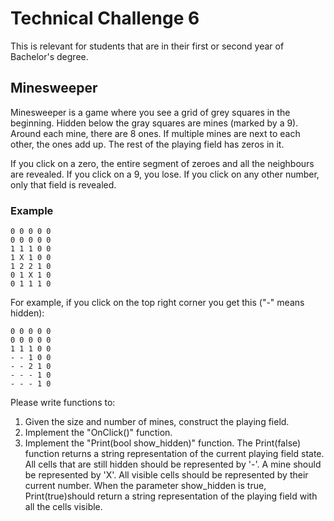 # Technical Challenge 6
This is relevant for students that are in their first or second year of Bachelor's degree.

## Minesweeper
Minesweeper is a game where you see a grid of grey squares in the beginning. Hidden below the gray squares are mines (marked by a 9). Around each mine, there are 8 ones. If multiple mines are next to each other, the ones add up. The rest of the playing field has zeros in it.

If you click on a zero, the entire segment of zeroes and all the neighbours are revealed. If you click on a 9, you lose. If you click on any other number, only that field is revealed.

### Example
```
0 0 0 0 0
0 0 0 0 0
1 1 1 0 0
1 X 1 0 0
1 2 2 1 0
0 1 X 1 0
0 1 1 1 0
```

For example, if you click on the top right corner you get this ("-" means hidden):

```
0 0 0 0 0
0 0 0 0 0
1 1 1 0 0
- - 1 0 0
- - 2 1 0
- - - 1 0
- - - 1 0
```

Please write functions to:

1. Given the size and number of mines, construct the playing field.
2. Implement the "OnClick()" function.
3. Implement the "Print(bool show_hidden)" function. The Print(false) function returns a string representation of the current playing field state. All cells that are still hidden should be represented by '-'. A mine should be represented by 'X'. All visible cells should be represented by their current number. When the parameter show_hidden is true, Print(true)should return a string representation of the playing field with all the cells visible.

